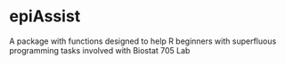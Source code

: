 # epiAssist
A package with functions designed to help R beginners with superfluous programming tasks involved with Biostat 705 Lab
